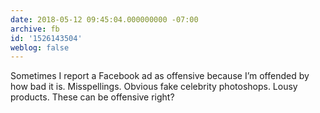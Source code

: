 ```yaml
---
date: 2018-05-12 09:45:04.000000000 -07:00
archive: fb
id: '1526143504'
weblog: false
---
```


Sometimes I report a Facebook ad as offensive because I’m offended by how bad it is. Misspellings. Obvious fake celebrity photoshops. Lousy products. These can be offensive right?
